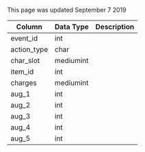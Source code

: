 This page was updated September 7 2019

| Column      | Data Type | Description |
| ----------- | --------- | ----------- |
| event_id    | int       |             |
| action_type | char      |             |
| char_slot   | mediumint |             |
| item_id     | int       |             |
| charges     | mediumint |             |
| aug_1       | int       |             |
| aug_2       | int       |             |
| aug_3       | int       |             |
| aug_4       | int       |             |
| aug_5       | int       |             |